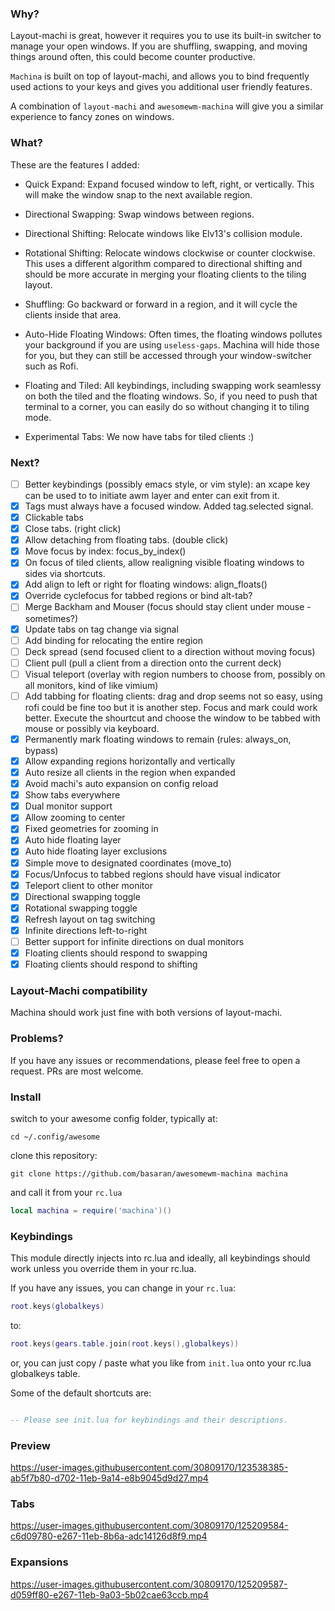 ### Why?
Layout-machi is great, however it requires you to use its built-in switcher to manage your open windows. If you are shuffling, swapping, and moving things around often, this could become counter productive.

`Machina` is built on top of layout-machi, and allows you to bind frequently used actions to your keys and gives you additional user friendly features.

A combination of `layout-machi` and `awesomewm-machina` will give you a similar experience to fancy zones on windows.


### What?
These are the features I added:

- Quick Expand:
Expand focused window to left, right, or vertically. This will make the window snap to the next available region.

- Directional Swapping:
Swap windows between regions.

- Directional Shifting:
Relocate windows like Elv13's collision module.

- Rotational Shifting:
Relocate windows clockwise or counter clockwise. This uses a different algorithm compared to directional shifting and should be more accurate in merging your floating clients to the tiling layout.

- Shuffling:
Go backward or forward in a region, and it will cycle the clients inside that area.

- Auto-Hide Floating Windows:
Often times, the floating windows pollutes your background if you are using `useless-gaps`. Machina will hide those for you, but they can still be accessed through your window-switcher such as Rofi.

- Floating and Tiled:
All keybindings, including swapping work seamlessy on both the tiled and the floating windows. So, if you need to push that terminal to a corner, you can easily do so without changing it to tiling mode.

- Experimental Tabs:
We now have tabs for tiled clients :)

### Next?

- [ ] Better keybindings (possibly emacs style, or vim style): an xcape key can be used to to initiate awm layer and enter can exit from it.
- [X] Tags must always have a focused window. Added tag.selected signal.
- [X] Clickable tabs
- [X] Close tabs. (right click)
- [X] Allow detaching from floating tabs. (double click)
- [X] Move focus by index: focus_by_index()
- [X] On focus of tiled clients, allow realigning visible floating windows to sides via shortcuts.
- [X] Add align to left or right for floating windows: align_floats()
- [X] Override cyclefocus for tabbed regions or bind alt-tab?
- [ ] Merge Backham and Mouser (focus should stay client under mouse - sometimes?)
- [X] Update tabs on tag change via signal
- [ ] Add binding for relocating the entire region
- [ ] Deck spread (send focused client to a direction without moving focus)
- [ ] Client pull (pull a client from a direction onto the current deck)
- [ ] Visual teleport (overlay with region numbers to choose from, possibly on all monitors, kind of like vimium)
- [ ] Add tabbing for floating clients: drag and drop seems not so easy, using rofi could be fine too but it is another step. Focus and mark could work better. Execute the shourtcut and choose the window to be tabbed with mouse or possibly via keyboard.
- [x] Permanently mark floating windows to remain (rules: always_on, bypass)
- [x] Allow expanding regions horizontally and vertically
- [x] Auto resize all clients in the region when expanded
- [x] Avoid machi's auto expansion on config reload
- [x] Show tabs everywhere
- [x] Dual monitor support
- [x] Allow zooming to center
- [x] Fixed geometries for zooming in
- [x] Auto hide floating layer
- [x] Auto hide floating layer exclusions
- [x] Simple move to designated coordinates (move_to)
- [x] Focus/Unfocus to tabbed regions should have visual indicator
- [x] Teleport client to other monitor
- [x] Directional swapping toggle
- [x] Rotational swapping toggle
- [x] Refresh layout on tag switching
- [x] Infinite directions left-to-right
- [ ] Better support for infinite directions on dual monitors
- [x] Floating clients should respond to swapping
- [x] Floating clients should respond to shifting

### Layout-Machi compatibility

Machina should work just fine with both versions of layout-machi. 

### Problems?

If you have any issues or recommendations, please feel free to open a request. PRs are most welcome.


### Install
switch to your awesome config folder, typically at:

```
cd ~/.config/awesome
```

clone this repository:

```
git clone https://github.com/basaran/awesomewm-machina machina
```

and call it from your `rc.lua`

```lua
local machina = require('machina')()
```

### Keybindings

This module directly injects into rc.lua and ideally, all keybindings should work unless you override them in your rc.lua.

If you have any issues, you can change in your `rc.lua`:

```lua
root.keys(globalkeys)
```

to:

```lua
root.keys(gears.table.join(root.keys(),globalkeys))
```
or, you can just copy / paste what you like from `init.lua` onto your rc.lua globalkeys table.

Some of the default shortcuts are:

```lua

-- Please see init.lua for keybindings and their descriptions.

```


### Preview
https://user-images.githubusercontent.com/30809170/123538385-ab5f7b80-d702-11eb-9a14-e8b9045d9d27.mp4

### Tabs
https://user-images.githubusercontent.com/30809170/125209584-c6d09780-e267-11eb-8b6a-adc14126d8f9.mp4

### Expansions
https://user-images.githubusercontent.com/30809170/125209587-d059ff80-e267-11eb-9a03-5b02cae63ccb.mp4




